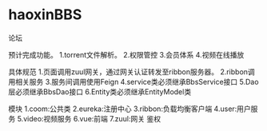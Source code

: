 # haoxinBBS
论坛

预计完成功能。
1.torrent文件解析。
2.权限管控
3.会员体系
4.视频在线播放


具体规范
1.页面调用zuul网关，通过网关认证转发至ribbon服务器。
2.ribbon调用相关服务
3.服务间调用使用Feign
4.service类必须继承BbsService接口
5.Dao层必须继承BbsDao接口
6.Entity类必须继承EntityModel类


模块
1.coom:公共类
2.eureka:注册中心
3.ribbon:负载均衡客户端
4.user:用户服务
5.video:视频服务
6.vue:前端
7.zuul:网关 鉴权

